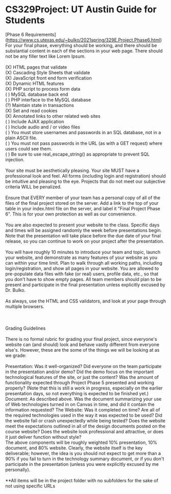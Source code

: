 # CS329Project: UT Austin Guide for Students

[Phase 6 Requirements] (https://www.cs.utexas.edu/~bulko/2021spring/329E.Project.Phase6.html) \
For your final phase, everything should be working, and there should be substantial content in each of the sections in your web page. There should not be any filler text like Lorem Ipsum. \
\
(X) HTML pages that validate \
(X) Cascading Style Sheets that validate \
(X) JavaScript front end form verification \
(X) Dynamic HTML features \
(X) PHP script to process form data \
( ) MySQL database back end \
( ) PHP interface to the MySQL database \
(?) Maintain state in transactions \
(X) Set and read cookies \
(X) Annotated links to other related web sites \
( ) Include AJAX application \
( ) Include audio and / or video files \
( ) You must store usernames and passwords in an SQL database, not in a plain ASCII file. \
( ) You must not pass passwords in the URL (as with a GET request) where users could see them. \
( ) Be sure to use real_escape_string() as appropriate to prevent SQL injection. \
\
Your site must be aesthetically pleasing. Your site MUST have a professional look and feel. All forms (including login and registration) should be intuitive and pleasing to the eye. Projects that do not meet our subjective criteria WILL be penalized. \
\
Ensure that EVERY member of your team has a personal copy of all of the files of the final project stored on the server. Add a link to the top of your table in your index.html file on the server, and label it "Final Project Phase 6". This is for your own protection as well as our convenience. \
\
You are also expected to present your website to the class. Specific days and times will be assigned randomly the week before presentations begin. Note that the presentation will take place before the due date of your final release, so you can continue to work on your project after the presentation. \
\
You will have roughly 10 minutes to introduce your team and topic, launch your website, and demonstrate as many features of your website as you can within your time limit. Plan to walk through all working paths, including login/registration, and show all pages in your website. You are allowed to pre-populate data files with fake (or real) users, profile data, etc., so that you don't have to show empty pages. All team members should plan to be present and participate in the final presentation unless explicitly excused by Dr. Bulko. \
\
As always, use the HTML and CSS validators, and look at your page through multiple browsers. \
\
\
\
Grading Guidelines \
\
There is no formal rubric for grading your final project, since everyone's website can (and should) look and behave vastly different from everyone else's. However, these are the some of the things we will be looking at as we grade: \
\
Presentation: Was it well-organized? Did everyone on the team participate in the presentation and/or demo? Did the demo focus on the important technological features of the site, or just the content? Was the amount of functionality expected through Project Phase 5 presented and working properly? (Note that this is still a work in progress, especially on the earlier presentation days, so not everything is expected to be finished yet.) \
Document: As described above. Was the document summarizing your use of Web technologies turned in on Canvas in time, and did it contain the information requested?
The Website: Was it completed on time? Are all of the required technologies used in the way it was expected to be used? Did the website fail or crash unexpectedly while being tested? Does the website meet the expectations outlined in all of the design documents posted on the course website? Does the website look professional and attractive, or does it just deliver function without style? \
The above components will be roughly weighted 10% presentation, 10% document, and 80% website. Clearly, the website itself is the key deliverable; however, the idea is you should not expect to get more than a 90% if you fail to turn in the technology summary document, or if you don't participate in the presentation (unless you were explicitly excused by me personally).\
\
**All items will be in the project folder with no subfolders for the sake of not using specific URLs
